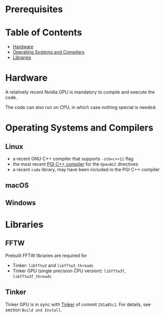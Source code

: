 # Prerequisites

# Table of Contents
* [Hardware](#hardware)
* [Operating Systems and Compilers](#os)
* [Libraries](#lib)

<a name='hardware'></a>
# Hardware
A relatively recent Nvidia GPU is mandatory to compile and execute the code.

The code can also run on CPU, in which case nothing special is needed.

<a name='os'></a>
# Operating Systems and Compilers

## Linux
* a recent GNU C++ compiler that supports `-std=c++11` flag
* the most recent [PGI C++ compiler](https://www.pgroup.com/products/community.htm)
for the `OpenACC` directives
* a recent `cuda` library, may have been included in the PGI C++ compiler

## macOS

## Windows

<a name='lib'></a>
# Libraries

## FFTW
Prebuilt FFTW libraries are required for
* Tinker: `libfftw3` and `libfftw3_threads`
* Tinker GPU (single precision CPU version): `libfftw3f`, `libfftw3f_threads`

## Tinker
Tinker GPU is in sync with
[Tinker](https://github.com/TinkerTools/Tinker/tree/291a85c1435feddc835e80bfa340497b67cc1393)
of commit `291a85c1`.
For details, see section `Build and Install`.
